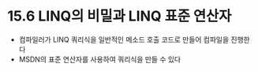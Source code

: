# 15.6 LINQ의 비밀과 LINQ  표준 연산자
* 컴파일러가 LINQ 쿼리식을 일반적인 메소드 호출 코드로 만들어 컴파일을 진행한다
* MSDN의 표준 연산자를 사용하여 쿼리식을 만들 수 있다
